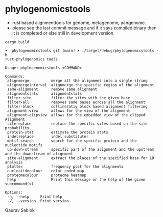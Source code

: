 # phylogenomicstools
 - rust based alignmenttools for genome, metagenome, pangenome.   
 - please see the last commit message and if it says compiled binary then it is completed or else still in development version. 

 ```
 cargo build 
 ```
 ```
 ➜  phylogenomicstools git:(main) ✗ ./target/debug/phylogenomicstools -h
 rust-phylogenomics tools

 Usage: phylogenomicstools <COMMAND>

 Commands:
  alignmerge          merge all the alignment into a single string
  alignmergeinterval  alignmerge the specific region of the alignment
  same-alignment      remove same alignment
  alignmentstats      alignmentstats
  filter-site         filter the sites with the given base
  filter-all          removes same bases across all the alignment
  filter-block        collineratiy block based alignment filtering
  alignment-view      allows for the view of the alignment
  alignment-clipview  allows for the embedded view of the clipped Alignment
  sitereplace         replace the specific sites based on the site probability
  protein-stat        estimate the protein stats
  indelreplace        indel substituter
  motif-search        search for the specific protein and the nucleotide motifs
  up-down-stream      specific part of the alignment and the upstream and the downstream of alignment
  site-alignment      extract the places of the specified base for LD analysis
  plotter             frequency plot for the alignments
  nucleotidecolour    color coded map
  proteomecolour      proteome heatmap
  help                Print this message or the help of the given subcommand(s)

 Options:
  -h, --help     Print help
  -V, --version  Print version
 ``` 
 
 Gaurav Sablok
